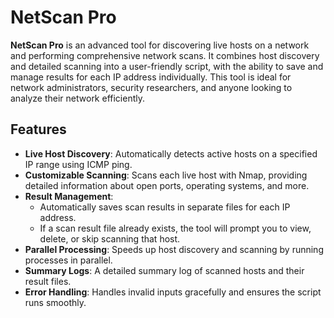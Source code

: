 # NetScan Pro

**NetScan Pro** is an advanced tool for discovering live hosts on a network and performing comprehensive network scans. It combines host discovery and detailed scanning into a user-friendly script, with the ability to save and manage results for each IP address individually. This tool is ideal for network administrators, security researchers, and anyone looking to analyze their network efficiently.

## Features

- **Live Host Discovery**: Automatically detects active hosts on a specified IP range using ICMP ping.
- **Customizable Scanning**: Scans each live host with Nmap, providing detailed information about open ports, operating systems, and more.
- **Result Management**: 
  - Automatically saves scan results in separate files for each IP address.
  - If a scan result file already exists, the tool will prompt you to view, delete, or skip scanning that host.
- **Parallel Processing**: Speeds up host discovery and scanning by running processes in parallel.
- **Summary Logs**: A detailed summary log of scanned hosts and their result files.
- **Error Handling**: Handles invalid inputs gracefully and ensures the script runs smoothly.



